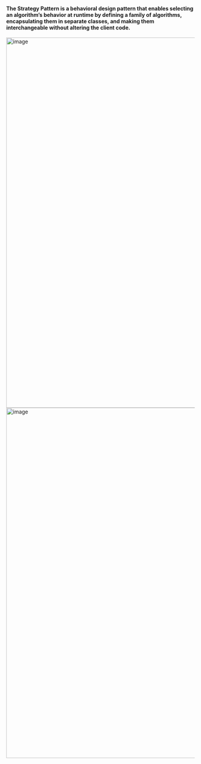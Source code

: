 #### The Strategy Pattern is a behavioral design pattern that enables selecting an algorithm’s behavior at runtime by defining a family of algorithms, encapsulating them in separate classes, and making them interchangeable without altering the client code.


<img width="987" alt="image" src="https://github.com/user-attachments/assets/71f59737-9b29-45d9-b60e-e428ee65ed5c" />


<img width="934" alt="image" src="https://github.com/user-attachments/assets/910d7bae-7bf6-444d-9bf5-74ad310b1905" />
